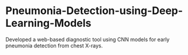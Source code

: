 # Pneumonia-Detection-using-Deep-Learning-Models
Developed a web-based diagnostic tool using CNN models for early pneumonia detection from chest X-rays.
